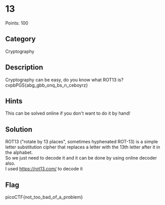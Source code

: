 # 13
Points: 100

## Category 
Cryptography

## Description
Cryptography can be easy, do you know what ROT13 is? cvpbPGS{abg_gbb_onq_bs_n_ceboyrz}

## Hints
This can be solved online if you don't want to do it by hand!

## Solution
ROT13 ("rotate by 13 places", sometimes hyphenated ROT-13) is a simple letter substitution cipher that replaces a letter with the 13th letter after it in the alphabet.  
So we just need to decode it and it can be done by using online decoder also.  
I used https://rot13.com/ to decode it  

## Flag
picoCTF{not_too_bad_of_a_problem}
